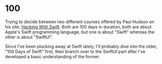 # 100

Trying to decide between two different courses offered by Paul Hudson on his site, [Hacking With Swift](https://hackingwithswift.com/). Both are 100 days in duration, both are about Apple's Swift programming language, but one is about "Swift" whereas the other is about "SwiftUI". 

Since I've been plucking away at Swift lately, I'll probably dive into the older, "100 Days of Swift" first, then branch over to the SwiftUI part after I've developed a basic understanding of the former. 
